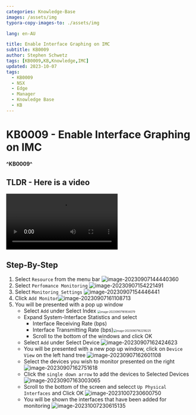 ```yaml
---
categories: Knowledge-Base
images: /assets/img
typora-copy-images-to: ./assets/img

lang: en-AU

title: Enable Interface Graphing on IMC
subtitle: KB0009
author: Stephen Schwetz
tags: [KB0009,KB,Knowledge,IMC]
updated: 2023-10-07
tags: 
  - KB0009
  - NSX
  - Edge
  - Manager
  - Knowledge Base
  - KB
---
```


# KB0009 - Enable Interface Graphing on IMC

**^KB0009^**

## TLDR - Here is a video

<video src="assets/enable%20interface%20graphing%20in%20IMC.mp4"></video>

## Step-By-Step

1. Select `Resource` from the menu bar
   ![image-20230907144440360](assets/img/image-20230907144440360-6680302.png)
1. Select `Perfomance Monitoring`
   ![image-20230907154221491](assets/img/image-20230907154221491-6680302.png)
1. Select `Monitoring Settings`
   ![image-20230907154446441](assets/img/image-20230907154446441-6680302.png)
1. Click `Add Monitor`![image-20230907161108713](assets/img/image-20230907161108713-6680302.png)
1. You will be presented with a pop up window
   * Select `Add` under Select Index
     <img src="assets/img/image-20230907161834079-6680302.png" alt="image-20230907161834079" style="zoom:50%;" />
   * Expand System-Interface Statistics and select
     * Interface Receiving Rate (bps)
     * Interface Transmitting Rate (bps)<img src="assets/img/image-20230907162218225-6680302.png" alt="image-20230907162218225" style="zoom:50%;" />
     * Scroll to the bottom of the windows and click OK
   * Select `Add` under Select Device
     ![image-20230907162424623](assets/img/image-20230907162424623-6680302.png)
   * You will be presented with a new pop up window, click on `Device View` on the left hand tree
     ![image-20230907162601108](assets/img/image-20230907162601108-6680302.png)
   * Select the devices you wish to monitor presented on the right
     ![image-20230907162751618](assets/img/image-20230907162751618-6680302.png)
   * Click the `single down arrow` to add the devices to Selected Devices
     ![image-20230907163003065](assets/img/image-20230907163003065-6680302.png)
   * Scroll to the bottom of the screen and selecct `Up Physical Interfaces` and Click OK
     ![image-20231007230600750](assets/img/image-20231007230600750.png)
   * You will be shown the interfaces that have been added for monitoring
     ![image-20231007230615135](assets/img/image-20231007230615135.png)

